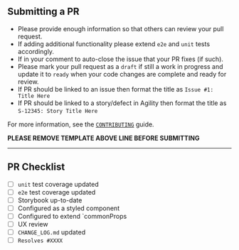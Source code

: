 ## Submitting a PR

- Please provide enough information so that others can review your pull request.
- If adding additional functionality please extend `e2e` and `unit` tests accordingly.
- If in your comment to auto-close the issue that your PR fixes (if such).
- Please mark your pull request as a `draft` if still a work in progress and update it to `ready` when your code changes are complete and ready for review.
- If PR should be linked to an issue then format the title as `Issue #1: Title Here`
- If PR should be linked to a story/defect in Agility then format the title as `S-12345: Story Title Here`

For more information, see the [`CONTRIBUTING`](https://github.com/digital-ai/dot-components/blob/master/CONTRIBUTING.md) guide.

**PLEASE REMOVE TEMPLATE ABOVE LINE BEFORE SUBMITTING**

---

## PR Checklist

- [ ] `unit` test coverage updated
- [ ] `e2e` test coverage updated
- [ ] Storybook up-to-date
- [ ] Configured as a styled component
- [ ] Configured to extend `commonProps
- [ ] UX review
- [ ] `CHANGE_LOG.md` updated
- [ ] `Resolves #XXXX`
